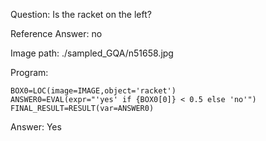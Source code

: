 Question: Is the racket on the left?

Reference Answer: no

Image path: ./sampled_GQA/n51658.jpg

Program:

```
BOX0=LOC(image=IMAGE,object='racket')
ANSWER0=EVAL(expr="'yes' if {BOX0[0]} < 0.5 else 'no'")
FINAL_RESULT=RESULT(var=ANSWER0)
```
Answer: Yes

